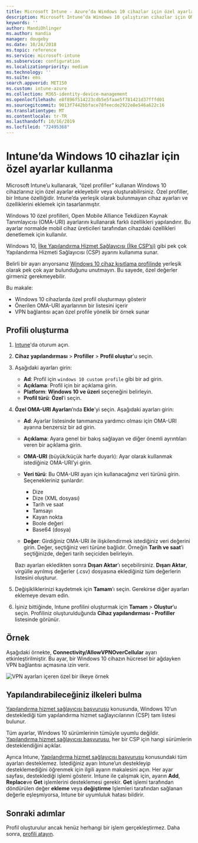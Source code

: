 ```yaml
---
title: Microsoft Intune - Azure’da Windows 10 cihazlar için özel ayarlar ekleme | Microsoft Docs
description: Microsoft Intune’da Windows 10 çalıştıran cihazlar için OMA-URI ayarlarını kullanmak üzere özel bir profil ekleyin veya oluşturun. Özel ayarları eklemek için özel bir profil kullanın.
keywords: ''
author: MandiOhlinger
ms.author: mandia
manager: dougeby
ms.date: 10/24/2018
ms.topic: reference
ms.service: microsoft-intune
ms.subservice: configuration
ms.localizationpriority: medium
ms.technology: ''
ms.suite: ems
search.appverid: MET150
ms.custom: intune-azure
ms.collection: M365-identity-device-management
ms.openlocfilehash: e8f896f514223cdb5e5faae5f781421d37fffd01
ms.sourcegitcommit: 9013f7442bbface78feecde2922e8e546a622c16
ms.translationtype: MT
ms.contentlocale: tr-TR
ms.lasthandoff: 10/16/2019
ms.locfileid: "72495368"
---
```

# <a name="use-custom-settings-for-windows-10-devices-in-intune"></a>Intune’da Windows 10 cihazlar için özel ayarlar kullanma

Microsoft Intune’u kullanarak, “özel profiller” kullanan Windows 10 cihazlarınız için özel ayarlar ekleyebilir veya oluşturabilirsiniz. Özel profiller, bir Intune özelliğidir. Intune’da yerleşik olarak bulunmayan cihaz ayarları ve özelliklerini eklemek için tasarlanmıştır.

Windows 10 özel profilleri, Open Mobile Alliance Tekdüzen Kaynak Tanımlayıcısı (OMA-URI) ayarlarını kullanarak farklı özellikleri yapılandırır. Bu ayarlar normalde mobil cihaz üreticileri tarafından cihazdaki özellikleri denetlemek için kullanılır. 

Windows 10, [İlke Yapılandırma Hizmet Sağlayıcısı (İlke CSP’si)](https://technet.microsoft.com/itpro/windows/manage/how-it-pros-can-use-configuration-service-providers) gibi pek çok Yapılandırma Hizmeti Sağlayıcısı (CSP) ayarını kullanıma sunar.

Belirli bir ayarı arıyorsanız [Windows 10 cihaz kısıtlama profilinde](device-restrictions-windows-10.md) yerleşik olarak pek çok ayar bulunduğunu unutmayın. Bu sayede, özel değerler girmeniz gerekmeyebilir.

Bu makale:

- Windows 10 cihazlarda özel profil oluşturmayı gösterir
- Önerilen OMA-URI ayarlarının bir listesini içerir
- VPN bağlantısı açan özel profile yönelik bir örnek sunar

## <a name="create-the-profile"></a>Profili oluşturma

1. [Intune](https://go.microsoft.com/fwlink/?linkid=2090973)'da oturum açın.
2. **Cihaz yapılandırması** > **Profiller** > **Profil oluştur**'u seçin.
3. Aşağıdaki ayarları girin:

    - **Ad**: Profil için `windows 10 custom profile` gibi bir ad girin.
    - **Açıklama**: Profil için bir açıklama girin.
    - **Platform**: **Windows 10 ve üzeri** seçeneğini belirleyin.
    - **Profil türü**: **Özel**’i seçin.

4. **Özel OMA-URI Ayarları**’nda **Ekle**’yi seçin. Aşağıdaki ayarları girin:

    - **Ad**: Ayarlar listesinde tanımanıza yardımcı olması için OMA-URI ayarına benzersiz bir ad girin.
    - **Açıklama**: Ayara genel bir bakış sağlayan ve diğer önemli ayrıntıları veren bir açıklama girin.
    - **OMA-URI**  (büyük/küçük harfe duyarlı): Ayar olarak kullanmak istediğiniz OMA-URI’yi girin.
    - **Veri türü**: Bu OMA-URI ayarı için kullanacağınız veri türünü girin. Seçenekleriniz şunlardır:

        - Dize
        - Dize (XML dosyası)
        - Tarih ve saat
        - Tamsayı
        - Kayan nokta
        - Boole değeri
        - Base64 (dosya)

    - **Değer**: Girdiğiniz OMA-URI ile ilişkilendirmek istediğiniz veri değerini girin. Değer, seçtiğiniz veri türüne bağlıdır. Örneğin **Tarih ve saat**’i seçtiğinizde, değeri tarih seçiciden belirleyin.

    Bazı ayarları ekledikten sonra **Dışarı Aktar**’ı seçebilirsiniz. **Dışarı Aktar**, virgülle ayrılmış değerler (.csv) dosyasına eklediğiniz tüm değerlerin listesini oluşturur.

5. Değişikliklerinizi kaydetmek için **Tamam**’ı seçin. Gerekirse diğer ayarları eklemeye devam edin.
6. İşiniz bittiğinde, Intune profilini oluşturmak için **Tamam** > **Oluştur**’u seçin. Profiliniz oluşturulduğunda **Cihaz yapılandırması - Profiller** listesinde görünür.

## <a name="example"></a>Örnek

Aşağıdaki örnekte, **Connectivity/AllowVPNOverCellular** ayarı etkinleştirilmiştir. Bu ayar, bir Windows 10 cihazın hücresel bir ağdayken VPN bağlantısı açmasına izin verir.

![VPN ayarları içeren özel bir ilkeye örnek](./media/custom-settings-windows-10/custom-policy-example.png)

## <a name="find-the-policies-you-can-configure"></a>Yapılandırabileceğiniz ilkeleri bulma

[Yapılandırma hizmet sağlayıcısı başvurusu](https://msdn.microsoft.com/windows/hardware/commercialize/customize/mdm/configuration-service-provider-reference) konusunda, Windows 10’un desteklediği tüm yapılandırma hizmet sağlayıcılarının (CSP) tam listesi bulunur.

Tüm ayarlar, Windows 10 sürümlerinin tümüyle uyumlu değildir. [Yapılandırma hizmet sağlayıcısı başvurusu](https://msdn.microsoft.com/windows/hardware/commercialize/customize/mdm/configuration-service-provider-reference), her bir CSP için hangi sürümlerin desteklendiğini açıklar.

Ayrıca Intune, [Yapılandırma hizmet sağlayıcısı başvurusu](https://msdn.microsoft.com/windows/hardware/commercialize/customize/mdm/configuration-service-provider-reference) konusundaki tüm ayarları desteklemez. İstediğiniz ayarı Intune’un destekleyip desteklemediğini öğrenmek için ilgili ayarın makalesini açın. Her ayar sayfası, desteklediği işlemi gösterir. Intune ile çalışmak için, ayarın **Add**, **Replace**ve **Get** işlemlerini desteklemesi gerekir. **Get** işlemi tarafından döndürülen değer **ekleme** veya **değiştirme** Işlemleri tarafından sağlanan değerle eşleşmiyorsa, Intune bir uyumluluk hatası bildirir.

## <a name="next-steps"></a>Sonraki adımlar

Profil oluşturulur ancak henüz herhangi bir işlem gerçekleştirmez. Daha sonra, [profili atayın](device-profile-assign.md).
